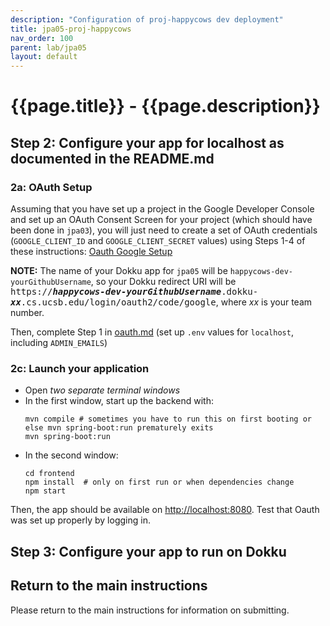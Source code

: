```yaml
---
description: "Configuration of proj-happycows dev deployment"
title: jpa05-proj-happycows
nav_order: 100
parent: lab/jpa05
layout: default
---
```


# {{page.title}} - {{page.description}}


## Step 2: Configure your app for localhost as documented in the README.md

### 2a: OAuth Setup

Assuming that you have set up a project in the Google Developer Console and set up an OAuth Consent Screen for your project (which should have been done in `jpa03`), you will just need to create a set of OAuth credentials (`GOOGLE_CLIENT_ID` and `GOOGLE_CLIENT_SECRET` values) using Steps 1-4 of these instructions: [Oauth Google Setup](https://ucsb-cs156.github.io/topics/oauth/oauth_google_setup.html) 

**NOTE:** The name of your Dokku app for `jpa05` will be `happycows-dev-yourGithubUsername`, so your Dokku redirect URI will be <tt>https://<b><i>happycows-dev-yourGithubUsername</i></b>.dokku-<b><i>xx</i></b>.cs.ucsb.edu/login/oauth2/code/google</tt>, where <i>xx</i> is your team number.

Then, complete Step 1 in [oauth.md](https://github.com/ucsb-cs156/proj-happycows/blob/main/docs/oauth.md) (set up `.env` values for `localhost`, including `ADMIN_EMAILS`)

### 2c: Launch your application

* Open *two separate terminal windows*  
* In the first window, start up the backend with:
  ``` 
  mvn compile # sometimes you have to run this on first booting or else mvn spring-boot:run prematurely exits
  mvn spring-boot:run
  ```
* In the second window:
  ```
  cd frontend
  npm install  # only on first run or when dependencies change
  npm start
  ```

Then, the app should be available on <http://localhost:8080>. Test that Oauth was set up properly by logging in. 


## Step 3: Configure your app to run on Dokku


## Return to the main instructions

Please return to the main instructions 
for information on submitting.
